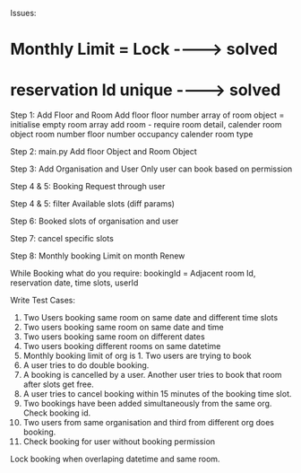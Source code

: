 Issues:
# Monthly Limit = Lock ----> solved
# reservation Id unique ----> solved
Step 1: Add Floor and Room
    Add floor
        floor number
        array of room object = initialise empty room array
        add room - require room detail, calender
    room object
        room number
        floor number
        occupancy
        calender
        room type

Step 2: main.py
    Add floor Object and Room Object

Step 3: Add Organisation and User
    Only user can book based on permission

Step 4 & 5: Booking Request through user

Step 4 & 5: filter Available slots (diff params)

Step 6: Booked slots of organisation and user

Step 7: cancel specific slots

Step 8: Monthly booking Limit on month Renew


While Booking what do you require:
bookingId = Adjacent room Id, reservation date, time slots, userId

Write Test Cases:

1. Two Users booking same room on same date and different time slots
2. Two users booking same room on same date and time
3. Two users booking same room on different dates
4. Two users booking different rooms on same datetime
5. Monthly booking limit of org is 1. Two users are trying to book
6. A user tries to do double booking.
7. A booking is cancelled by a user. Another user tries to book that room after slots get free.
8. A user tries to cancel booking within 15 minutes of the booking time slot.
9. Two bookings have been added simultaneously from the same org. Check booking id.
10. Two users from same organisation and third from different org does booking.
11. Check booking for user without booking permission

Lock booking when overlaping datetime and same room.

